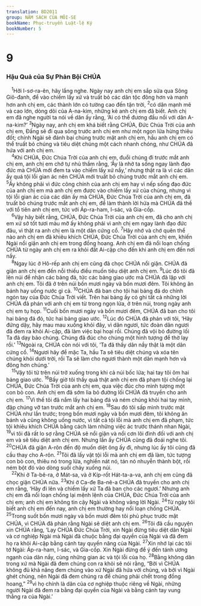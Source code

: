 ```yaml
---
translation: BD2011
group: NĂM SÁCH CỦA MÔI-SE
bookName: Phục-truyền Luật-lệ Ký 
bookNumber: 5
---
```


<div class="title"><h1>9</h1><h3>Hậu Quả của Sự Phản Bội CHÚA</h3></div>
<span class="verse phu_9_1"> <sup>1</sup>Hỡi I-sơ-ra-ên, hãy lắng nghe. Ngày nay anh chị em sắp sửa qua Sông Giô-đanh, để vào chiếm lấy xứ và truất bỏ các dân tộc đông hơn và mạnh hơn anh chị em, các thành lớn có tường cao đến tận trời, </span>
<span class="verse phu_9_2"><sup>2</sup>có dân mạnh mẽ và cao lớn, dòng dõi của A-na-kim, những kẻ anh chị em đã biết. Anh chị em đã nghe người ta nói về dân ấy rằng, ‘Ai có thể đương đầu nổi với dân A-na-kim?’ </span>
<span class="verse phu_9_3"><sup>3</sup>Ngày nay, anh chị em khá biết rằng CHÚA, Ðức Chúa Trời của anh chị em, Ðấng sẽ đi qua sông trước anh chị em như một ngọn lửa hừng thiêu đốt; chính Ngài sẽ đánh bại chúng trước mặt anh chị em, hầu anh chị em có thể truất bỏ chúng và tiêu diệt chúng một cách nhanh chóng, như CHÚA đã hứa với anh chị em.<br/></span>
<span class="verse phu_9_4"> <sup>4</sup>Khi CHÚA, Ðức Chúa Trời của anh chị em, đuổi chúng đi trước mắt anh chị em, anh chị em chớ tự nhủ thầm rằng, ‘Ấy là nhờ ta sống ngay lành đạo đức mà CHÚA mới đem ta vào chiếm lấy xứ nầy,’ nhưng thật ra là vì các dân ấy quá tội lỗi gian ác nên CHÚA mới truất bỏ chúng trước mắt anh chị em. </span>
<span class="verse phu_9_5"><sup>5</sup>Ấy không phải vì đức công chính của anh chị em hay vì nếp sống đạo đức của anh chị em mà anh chị em được vào chiếm lấy xứ của chúng, nhưng vì tội lỗi gian ác của các dân ấy mà CHÚA, Ðức Chúa Trời của anh chị em, đã truất bỏ chúng trước mắt anh chị em, để làm thành lời hứa mà CHÚA đã thề với tổ tiên anh chị em, tức với Áp-ra-ham, I-sác, và Gia-cốp.<br/></span>
<span class="verse phu_9_6"> <sup>6</sup>Vậy hãy biết rằng, CHÚA, Ðức Chúa Trời của anh chị em, đã cho anh chị em xứ sở tốt tươi màu mỡ ấy không phải vì anh chị em ngay lành đạo đức đâu, vì thật ra anh chị em là một dân cứng cổ. </span>
<span class="verse phu_9_7"><sup>7</sup>Hãy nhớ và chớ quên thể nào anh chị em đã khiêu khích CHÚA, Ðức Chúa Trời của anh chị em, khiến Ngài nổi giận anh chị em trong đồng hoang. Anh chị em đã nổi loạn chống CHÚA từ ngày anh chị em ra khỏi đất Ai-cập cho đến khi anh chị em đến nơi nầy.<br/></span>
<span class="verse phu_9_8"> <sup>8</sup>Ngay lúc ở Hô-rếp anh chị em cũng đã chọc CHÚA nổi giận. CHÚA đã giận anh chị em đến nỗi thiếu điều muốn tiêu diệt anh chị em. </span>
<span class="verse phu_9_9"><sup>9</sup>Lúc đó tôi đã lên núi để nhận các bảng đá, tức các bảng giao ước mà CHÚA đã lập với anh chị em. Tôi đã ở trên núi bốn mươi ngày và bốn mươi đêm. Tôi không ăn bánh hay uống nước gì cả. </span>
<span class="verse phu_9_10"><sup>10</sup>CHÚA đã ban cho tôi hai bảng đá do chính ngón tay của Ðức Chúa Trời viết. Trên hai bảng ấy có ghi tất cả những lời CHÚA đã phán với anh chị em từ trong ngọn lửa, ở trên núi, trong ngày anh chị em tụ họp. </span>
<span class="verse phu_9_11"><sup>11</sup>Cuối bốn mươi ngày và bốn mươi đêm, CHÚA đã ban cho tôi hai bảng đá đó, tức hai bảng giao ước. </span>
<span class="verse phu_9_12"><sup>12</sup>Lúc đó CHÚA đã phán với tôi, ‘Hãy đứng dậy, hãy mau mau xuống khỏi đây, vì dân ngươi, tức đoàn dân ngươi đã đem ra khỏi Ai-cập, đã làm việc bại hoại rồi. Chúng đã vội bỏ đường lối Ta đã dạy bảo chúng. Chúng đã đúc cho chúng một hình tượng để thờ lạy rồi.’ </span>
<span class="verse phu_9_13"><sup>13</sup>Ngoài ra, CHÚA còn nói với tôi, ‘Ta đã thấy dân nầy thật là một dân cứng cổ. </span>
<span class="verse phu_9_14"><sup>14</sup>Ngươi hãy để mặc Ta, hầu Ta sẽ tiêu diệt chúng và xóa tên chúng khỏi dưới trời, rồi Ta sẽ làm cho ngươi thành một dân mạnh hơn và đông hơn chúng.’<br/></span>
<span class="verse phu_9_15"> <sup>15</sup>Vậy tôi từ trên núi trở xuống trong khi cả núi bốc lửa; hai tay tôi ôm hai bảng giao ước. </span>
<span class="verse phu_9_16"><sup>16</sup>Bấy giờ tôi thấy quả thật anh chị em đã phạm tội chống lại CHÚA, Ðức Chúa Trời của anh chị em, qua việc đúc cho mình tượng một con bò con. Anh chị em đã sớm lìa bỏ đường lối CHÚA đã truyền cho anh chị em. </span>
<span class="verse phu_9_17"><sup>17</sup>Vì thế tôi đã nắm lấy hai bảng đá và ném chúng khỏi hai tay mình, đập chúng vỡ tan trước mắt anh chị em. </span>
<span class="verse phu_9_18"><sup>18</sup>Sau đó tôi sấp mình trước mặt CHÚA như lần trước; trong bốn mươi ngày và bốn mươi đêm, tôi không ăn bánh và cũng không uống nước, vì tất cả tội lỗi mà anh chị em đã phạm, tức tội khiêu khích CHÚA bằng cách làm những việc ác trước thánh nhan Ngài, </span>
<span class="verse phu_9_19"><sup>19</sup>vì tôi đã rất lo sợ rằng CHÚA sẽ nổi giận và nổi cơn lôi đình đối với anh chị em và sẽ tiêu diệt anh chị em. Nhưng lần ấy CHÚA cũng đã đoái nghe tôi. </span>
<span class="verse phu_9_20"><sup>20</sup>CHÚA đã giận A-rôn đến độ muốn diệt ông ấy đi, nhưng lúc ấy tôi cũng đã cầu thay cho A-rôn. </span>
<span class="verse phu_9_21"><sup>21</sup>Tôi đã lấy vật tội lỗi mà anh chị em đã làm, tức tượng con bò con, thiêu nó trong lửa, nghiền nát nó, tán nó nhuyễn thành bột, rồi ném bột đó vào dòng suối chảy xuống núi.<br/></span>
<span class="verse phu_9_22"> <sup>22</sup>Khi ở Ta-bê-ra, ở Mát-sa, và ở Kíp-rốt Hát-ta-a-va, anh chị em cũng đã chọc giận CHÚA nữa. </span>
<span class="verse phu_9_23"><sup>23</sup>Khi ở Ca-đe Ba-nê-a CHÚA đã truyền cho anh chị em rằng, ‘Hãy đi lên và chiếm lấy xứ Ta đã ban cho các ngươi.’ Nhưng anh chị em đã nổi loạn chống lại mệnh lệnh của CHÚA, Ðức Chúa Trời của anh chị em; anh chị em không tin cậy Ngài và không vâng lời Ngài. </span>
<span class="verse phu_9_24"><sup>24</sup>Từ ngày tôi biết anh chị em đến nay, anh chị em thường hay nổi loạn chống CHÚA. </span>
<span class="verse phu_9_25"><sup>25</sup>Trong suốt bốn mươi ngày và bốn mươi đêm tôi phủ phục trước mặt CHÚA, vì CHÚA đã phán rằng Ngài sẽ diệt anh chị em. </span>
<span class="verse phu_9_26"><sup>26</sup>Tôi đã cầu nguyện xin CHÚA rằng, ‘Lạy CHÚA Ðức Chúa Trời, xin Ngài đừng tiêu diệt dân Ngài và cơ nghiệp Ngài mà Ngài đã chuộc bằng đại quyền của Ngài và đã đem họ ra khỏi Ai-cập bằng cánh tay quyền năng của Ngài. </span>
<span class="verse phu_9_27"><sup>27</sup>Xin nhớ lại các tôi tớ Ngài: Áp-ra-ham, I-sác, và Gia-cốp. Xin Ngài đừng để ý đến tánh ương ngạnh của dân nầy, cùng những gian ác và tội lỗi của họ. </span>
<span class="verse phu_9_28"><sup>28</sup>Bằng không dân trong xứ mà Ngài đã đem chúng con ra khỏi sẽ nói rằng, “Bởi vì CHÚA không đủ khả năng đem chúng vào xứ Ngài đã hứa với chúng, và bởi vì Ngài ghét chúng, nên Ngài đã đem chúng ra để chúng phải chết trong đồng hoang,” </span>
<span class="verse phu_9_29"><sup>29</sup>vì họ chính là dân của cơ nghiệp thuộc riêng về Ngài, những người Ngài đã đem ra bằng đại quyền của Ngài và bằng cánh tay vung thẳng ra của Ngài.’<br/></span>
